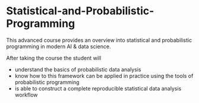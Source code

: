 # Statistical-and-Probabilistic-Programming

This advanced course provides an overview into statistical and probabilistic programming in modern AI & data science.

After taking the course the student will

  - understand the basics of probabilistic data analysis
  - know how to this framework can be applied in practice using the tools of probabilistic programming
  - is able to construct a complete reproducible statistical data analysis workflow
